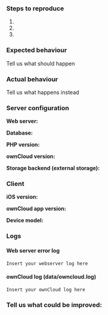 <!--
Thanks for reporting issues back to this repository, you contributons are much appriciated! This is the issue tracker of the ownCloud iOS app.

To make it possible for us to help you please fill out below information carefully.
--> 
<!--
## If you found a bug:
--> 
### Steps to reproduce
1.
2.
3.

### Expected behaviour
Tell us what should happen

### Actual behaviour
Tell us what happens instead

### Server configuration
**Web server:**

**Database:**

**PHP version:**

**ownCloud version:**

**Storage backend (external storage):**

### Client
**iOS version:**

**ownCloud app version:**

**Device model:**

### Logs
#### Web server error log
```
Insert your webserver log here
```

#### ownCloud log (data/owncloud.log)
```
Insert your ownCloud log here
```
<!--
## If you have suggestions of enhancements
--> 
### Tell us what could be improved:
